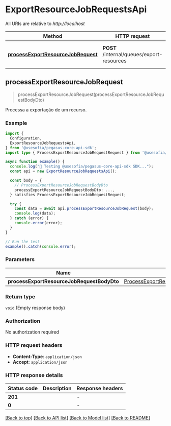 # ExportResourceJobRequestsApi

All URIs are relative to *http://localhost*

| Method | HTTP request | Description |
|------------- | ------------- | -------------|
| [**processExportResourceJobRequest**](ExportResourceJobRequestsApi.md#processexportresourcejobrequest) | **POST** /internal/queues/export-resources | Processa a exportação de um recurso. |



## processExportResourceJobRequest

> processExportResourceJobRequest(processExportResourceJobRequestBodyDto)

Processa a exportação de um recurso.

### Example

```ts
import {
  Configuration,
  ExportResourceJobRequestsApi,
} from '@usesofia/pegasus-core-api-sdk';
import type { ProcessExportResourceJobRequestRequest } from '@usesofia/pegasus-core-api-sdk';

async function example() {
  console.log("🚀 Testing @usesofia/pegasus-core-api-sdk SDK...");
  const api = new ExportResourceJobRequestsApi();

  const body = {
    // ProcessExportResourceJobRequestBodyDto
    processExportResourceJobRequestBodyDto: ...,
  } satisfies ProcessExportResourceJobRequestRequest;

  try {
    const data = await api.processExportResourceJobRequest(body);
    console.log(data);
  } catch (error) {
    console.error(error);
  }
}

// Run the test
example().catch(console.error);
```

### Parameters


| Name | Type | Description  | Notes |
|------------- | ------------- | ------------- | -------------|
| **processExportResourceJobRequestBodyDto** | [ProcessExportResourceJobRequestBodyDto](ProcessExportResourceJobRequestBodyDto.md) |  | |

### Return type

`void` (Empty response body)

### Authorization

No authorization required

### HTTP request headers

- **Content-Type**: `application/json`
- **Accept**: `application/json`


### HTTP response details
| Status code | Description | Response headers |
|-------------|-------------|------------------|
| **201** |  |  -  |
| **0** |  |  -  |

[[Back to top]](#) [[Back to API list]](../README.md#api-endpoints) [[Back to Model list]](../README.md#models) [[Back to README]](../README.md)

